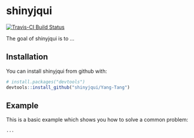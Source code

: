 # shinyjqui

[![Travis-CI Build Status](https://travis-ci.org/Yang-Tang/shinyjqui.svg?branch=master)](https://travis-ci.org/Yang-Tang/shinyjqui)

The goal of shinyjqui is to ...

## Installation

You can install shinyjqui from github with:

```R
# install.packages("devtools")
devtools::install_github("shinyjqui/Yang-Tang")
```

## Example

This is a basic example which shows you how to solve a common problem:

```R
...
```
